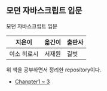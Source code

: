 모던 자바스크립트 입문
---
모던 자바스크립트 입문

|지은이|옮긴이|출판사|
|-----|-----|-----|
|이소 히로시|서재원|길벗|


위 책을 공부하면서 정리한 repository이다.

- [Chanpter1 ~ 3](https://github.com/ThreeSnakes/TIL/blob/master/Book/%EB%AA%A8%EB%8D%98%20%EC%9E%90%EB%B0%94%EC%8A%A4%ED%81%AC%EB%A6%BD%ED%8A%B8%20%EC%9E%85%EB%AC%B8/chapter1~3.md)